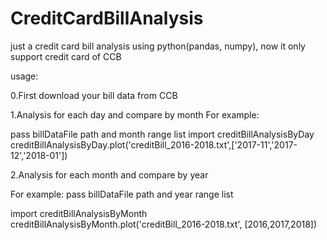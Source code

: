# CreditCardBillAnalysis
just a credit card bill analysis using python(pandas, numpy), now it only support credit card of CCB

usage:

0.First download your bill data from CCB

1.Analysis for each day and compare by month
For example:

pass billDataFile path and month range list
import creditBillAnalysisByDay
creditBillAnalysisByDay.plot('creditBill_2016-2018.txt',['2017-11','2017-12','2018-01'])

2.Analysis for each month and compare by year

For example:
pass billDataFile path and year range list

import creditBillAnalysisByMonth
creditBillAnalysisByMonth.plot('creditBill_2016-2018.txt', [2016,2017,2018])

